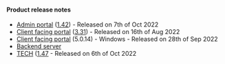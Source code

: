 #### Product release notes
* [Admin portal](/release-notes/admin) ([1.42](/configs/release-notes/admin/v1.41.1)) - Released on 7th of Oct 2022
* [Client facing portal](/release-notes/portal) ([3.31](/configs/release-notes/portal/v3.31)) - Released on 16th of Aug 2022
* [Client facing portal](https://help.deskdirector.com/article/4uzjpwaiou) (5.0.14) - Windows - Released on 28th of Sep 2022
* [Backend server](https://help.deskdirector.com/article/5ml4ieesph-server-changelog)
* [TECH](/release-notes/tech) ([1.47](/configs/release-notes/tech/v1.47) - Released on 6th of Oct 2022
